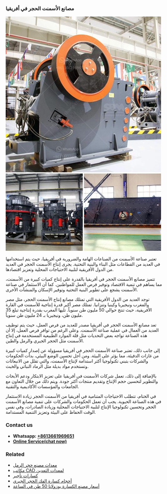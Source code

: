 <h3>مصانع الأسمنت الحجر في أفريقيا</h3><img src='1701853417.jpg' alt=''><p>تعتبر صناعة الأسمنت من الصناعات الهامة والضرورية في أفريقيا، حيث يتم استخدامها في العديد من القطاعات مثل البناء والبنية التحتية. يجرى إنتاج الأسمنت الحجر في العديد من الدول الأفريقية لتلبية الاحتياجات المحلية وتعزيز اقتصادها.</p><p>تتميز مصانع الأسمنت الحجر في أفريقيا بالقدرة على إنتاج كميات كبيرة من الأسمنت، مما يساهم في تنمية الاقتصاد وتوفير فرص العمل للمواطنين. كما أن الاستثمار في صناعة الأسمنت يشجع على تطوير البنية التحتية وتوفير الإسكان والمنشآت الأخرى.</p><p>توجد العديد من الدول الأفريقية التي تمتلك مصانع إنتاج الأسمنت الحجر، مثل مصر والمغرب ونيجيريا وكينيا وتنزانيا. تمتلك مصر أكبر قدرة إنتاجية للأسمنت في القارة الأفريقية، حيث تنتج حوالي 50 مليون طن سنوياً. تليها المغرب بقدرة إنتاجية تبلغ 35 مليون طن، ونيجيريا بـ 24 مليون طن سنوياً.</p><p>تعد مصانع الأسمنت الحجر في أفريقيا مصدر للعديد من فرص العمل، حيث يتم توظيف العديد من العمال في عملية صناعة الأسمنت. وعلى الرغم من توافر فرص العمل، إلا أن هذه الصناعة تواجه بعض التحديات مثل قلة الموارد الطبيعية المستخدمة في إنتاج الأسمنت مثل الحجر الجيري والرمل والطين.</p><p>إلى جانب ذلك، تعتبر صناعة الأسمنت الحجر في أفريقيا مسؤولة عن إصدار كميات كبيرة من غازات الدفيئة، مما يؤثر على البيئة. ومن أجل تحسين الوضع البيئي، بدأت الحكومات والشركات بتبني تكنولوجيا أكثر استدامة لإنتاج الأسمنت، والتي تقلل من الانبعاثات وتستخدم مواد بديلة مثل الرماد النباتي والخبث.</p><p>بالإضافة إلى ذلك، تعمل شركات الأسمنت في أفريقيا على تعزيز الابتكار ودعم الأبحاث والتطوير لتحسين حجم الإنتاج وتقديم منتجات أكثر جودة. ويتم ذلك من خلال التعاون مع الجامعات والمؤسسات الأكاديمية والتقنية.</p><p>في الختام، تتطلب الاحتياجات المتنامية في أفريقيا من الأسمنت الحجر زيادة الاستثمار في هذه الصناعة الحيوية. يجب أن تعمل الحكومات والشركات على تنمية مصانع الأسمنت الحجر وتحسين تكنولوجيا الإنتاج لتلبية الاحتياجات المحلية وزيادة الصادرات، وفي نفس الوقت الحفاظ على البيئة وتعزيز التنمية المستدامة.</p><h3>Contact us</h3><ul><li><strong>Whatsapp:&nbsp;<a href="https://wa.me/8613661969651">+8613661969651</a></strong></li><li><a href="https://swt.shibang-china.com/?git&amp;zhl&amp;مصانع الأسمنت الحجر في أفريقيا"><strong>Online Service(chat now)</strong></a></li></ul><h3>Related</h3><ul><li><a href='معدات مصنع حجر الرمل.md'>معدات مصنع حجر الرمل</a></li><li><a href='مكاتب CAD لمعدات التعدين.md'>مكاتب CAD لمعدات التعدين</a></li><li><a href='كسارات تأجير.md'>كسارات تأجير</a></li><li><a href='أحجام كسارة الفك الحجر الجيري.md'>أحجام كسارة الفك الحجر الجيري</a></li><li><a href='أسعار مصنع الكسارة بوزولانا 50 طن في الساعة.md'>أسعار مصنع الكسارة بوزولانا 50 طن في الساعة</a></li></ul>